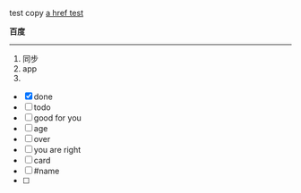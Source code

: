 
test copy 
[a href  test](https://zhuanlan.zhihu.com/p/103348449)


**百度**


--- 
1. 同步
2. app
3. 

- [x] done
- [ ] todo
- [ ] good  for you  
- [ ] age
- [ ] over
- [ ] you are right
- [ ] card
- [ ] #name
- [ ] 
